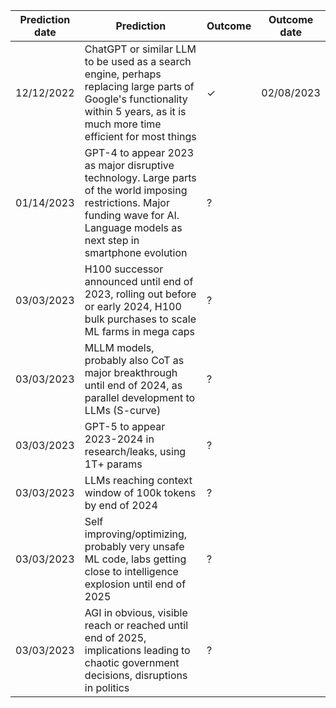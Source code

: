 | Prediction date | Prediction                                                                                                                                                                             | Outcome | Outcome date |
| ----------------|----------------------------------------------------------------------------------------------------------------------------------------------------------------------------------------|---------|--------------|
| 12/12/2022      | ChatGPT or similar LLM to be used as a search engine, perhaps replacing large parts of Google's functionality within 5 years, as it is much more time efficient for most things        | ✓       | 02/08/2023   |
| 01/14/2023      | GPT-4 to appear 2023 as major disruptive technology. Large parts of the world imposing restrictions. Major funding wave for AI. Language models as next step in smartphone evolution   | ?       |              |
| 03/03/2023      | H100 successor announced until end of 2023, rolling out before or early 2024, H100 bulk purchases to scale ML farms in mega caps                                                       | ?       |              |
| 03/03/2023      | MLLM models, probably also CoT as major breakthrough until end of 2024, as parallel development to LLMs (S-curve)                                                                      | ?       |              |
| 03/03/2023      | GPT-5 to appear 2023-2024 in research/leaks, using 1T+ params                                                                                                                          | ?       |              |
| 03/03/2023      | LLMs reaching context window of 100k tokens by end of 2024                                                                                                                             | ?       |              |
| 03/03/2023      | Self improving/optimizing, probably very unsafe ML code, labs getting close to intelligence explosion until end of 2025                                                                | ?       |              |
| 03/03/2023      | AGI in obvious, visible reach or reached until end of 2025, implications leading to chaotic government decisions, disruptions in politics                                              | ?       |              |